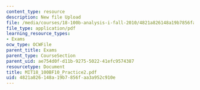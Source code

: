 ```yaml
---
content_type: resource
description: New file Upload
file: /media/courses/18-100b-analysis-i-fall-2010/4821a826148a19b7856faa3a952c910e_MIT18_100BF10_Practice2.pdf
file_type: application/pdf
learning_resource_types:
- Exams
ocw_type: OCWFile
parent_title: Exams
parent_type: CourseSection
parent_uid: ae754d0f-d11b-9275-5022-41efc9574387
resourcetype: Document
title: MIT18_100BF10_Practice2.pdf
uid: 4821a826-148a-19b7-856f-aa3a952c910e
---
```

